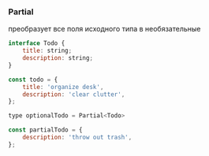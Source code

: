 ### Partial<T>
преобразует все поля исходного типа в необязательные
```javascript
interface Todo {
    title: string;
    description: string;
}

const todo = {
    title: 'organize desk',
    description: 'clear clutter',
};

type optionalTodo = Partial<Todo>

const partialTodo = {
    description: 'throw out trash',
};
```